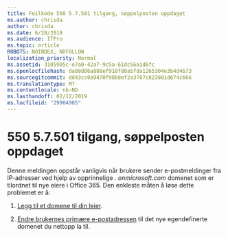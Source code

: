 ```yaml
---
title: Feilkode 550 5.7.501 tilgang, søppelposten oppdaget
ms.author: chrisda
author: chrisda
ms.date: 6/28/2018
ms.audience: ITPro
ms.topic: article
ROBOTS: NOINDEX, NOFOLLOW
localization_priority: Normal
ms.assetid: 3105905c-e7a0-42a7-9c5a-61dc56a1d6fc
ms.openlocfilehash: da88d06a888ef918f80a5fda1265304e3b4d4b73
ms.sourcegitcommit: dd43cc0a9470f98b8ef2a3787c823801d674c666
ms.translationtype: MT
ms.contentlocale: nb-NO
ms.lasthandoff: 02/12/2019
ms.locfileid: "29904905"
---
```

# <a name="550-57501-access-denied-spam-abuse-detected"></a>550 5.7.501 tilgang, søppelposten oppdaget

Denne meldingen oppstår vanligvis når brukere sender e-postmeldinger fra IP-adresser ved hjelp av opprinnelige *. onmicrosoft.com* domenet som er tilordnet til nye eiere i Office 365. Den enkleste måten å løse dette problemet er å: 
  
1. [Legg til et domene til din leier](https://support.office.com/article/6383f56d-3d09-4dcb-9b41-b5f5a5efd611.aspx).
    
2. [Endre brukernes primære e-postadressen](https://support.office.com/article/fb5ac074-e203-4e1f-9843-b9d1a3e03297.aspx) til det nye egendefinerte domenet du nettopp la til. 
    

